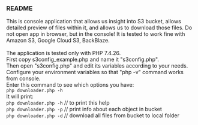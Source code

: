 ### README

This is console application that allows us insight into S3 bucket, allows detailed preview of files within it, and allows us to download those files. Do not open app in browser, but in the console! It is tested to work fine with Amazon S3, Google Cloud S3, BackBlaze.<br>
<br>
The application is tested only with PHP 7.4.26.<br>
First copy s3config_example.php and name it "s3config.php".<br>
Then open "s3config.php" and edit its variables according to your needs.<br>
Configure your environment variables so that "php -v" command works from console.<br>
Enter this command to see which options you have:<br>
`php downloader.php -h`<br>
It will print:<br>
`php downloader.php -h` // to print this help<br>
`php downloader.php -p` // print info about each object in bucket<br>
`php downloader.php -d` // download all files from bucket to local folder<br>
